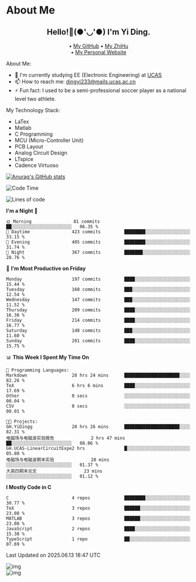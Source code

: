 # About Me

<h2 style="text-align:center;"> Hello!👋(●'◡'●) I'm Yi Ding.</h2>

<div style="text-align:center;">
  • <a href="https://github.com/YiDingg">My GitHub</a>
  • <a href="https://www.zhihu.com/people/YiDingg">My ZhiHu</a><br>
  • <a href="https://yidingg.github.io/YiDingg">My Personal Website</a><br>
</div>

About Me:
- 🔭 I'm currently studying EE (Electronic Engineering) at [UCAS](https://www.ucas.ac.cn/)
- 📫 How to reach me: dingyi233@mails.ucas.ac.cn
- ⚡ Fun fact: I used to be a semi-professional soccer player as a national level two athlete.

My Technology Stack:
- LaTex
- Matlab
- C Programming
- MCU (Micro-Controller Unit)
- PCB Layout
- Analog Circuit Design
- LTspice 
- Cadence Virtuoso


[![Anurag's GitHub stats](https://github-readme-stats.vercel.app/api?username=YiDingg)](https://github.com/anuraghazra/github-readme-stats)

<!--START_SECTION:waka-->
![Code Time](http://img.shields.io/badge/Code%20Time-1%2C284%20hrs%2056%20mins-blue)

<!-- ![Profile Views](http://img.shields.io/badge/Profile%20Views-115-blue)-->

![Lines of code](https://img.shields.io/badge/From%20Hello%20World%20I%27ve%20Written-807.9%20thousand%20lines%20of%20code-blue)

**I'm a Night 🦉** 

```text
🌞 Morning                81 commits          ██░░░░░░░░░░░░░░░░░░░░░░░   06.35 % 
🌆 Daytime                423 commits         ████████░░░░░░░░░░░░░░░░░   33.15 % 
🌃 Evening                405 commits         ████████░░░░░░░░░░░░░░░░░   31.74 % 
🌙 Night                  367 commits         ███████░░░░░░░░░░░░░░░░░░   28.76 % 
```
📅 **I'm Most Productive on Friday** 

```text
Monday                   197 commits         ████░░░░░░░░░░░░░░░░░░░░░   15.44 % 
Tuesday                  160 commits         ███░░░░░░░░░░░░░░░░░░░░░░   12.54 % 
Wednesday                147 commits         ███░░░░░░░░░░░░░░░░░░░░░░   11.52 % 
Thursday                 209 commits         ████░░░░░░░░░░░░░░░░░░░░░   16.38 % 
Friday                   214 commits         ████░░░░░░░░░░░░░░░░░░░░░   16.77 % 
Saturday                 148 commits         ███░░░░░░░░░░░░░░░░░░░░░░   11.60 % 
Sunday                   201 commits         ████░░░░░░░░░░░░░░░░░░░░░   15.75 % 
```


📊 **This Week I Spent My Time On** 

```text
💬 Programming Languages: 
Markdown                 28 hrs 24 mins      █████████████████████░░░░   82.26 % 
TeX                      6 hrs 6 mins        ████░░░░░░░░░░░░░░░░░░░░░   17.69 % 
Other                    0 secs              ░░░░░░░░░░░░░░░░░░░░░░░░░   00.04 % 
CSV                      0 secs              ░░░░░░░░░░░░░░░░░░░░░░░░░   00.01 % 

🐱‍💻 Projects: 
GH.YiDingg               28 hrs 26 mins      █████████████████████░░░░   82.31 % 
电磁场与电磁波实验报告              2 hrs 47 mins       ██░░░░░░░░░░░░░░░░░░░░░░░   08.06 % 
GH.UCAS-LinearCircuitExpe2 hrs               █░░░░░░░░░░░░░░░░░░░░░░░░   05.80 % 
电磁场与电磁波期末实验              28 mins             ░░░░░░░░░░░░░░░░░░░░░░░░░   01.37 % 
大英四期末论文                  23 mins             ░░░░░░░░░░░░░░░░░░░░░░░░░   01.12 % 
```

**I Mostly Code in C** 

```text
C                        4 repos             ████████░░░░░░░░░░░░░░░░░   30.77 % 
TeX                      3 repos             ██████░░░░░░░░░░░░░░░░░░░   23.08 % 
MATLAB                   3 repos             ██████░░░░░░░░░░░░░░░░░░░   23.08 % 
JavaScript               2 repos             ████░░░░░░░░░░░░░░░░░░░░░   15.38 % 
TypeScript               1 repo              ██░░░░░░░░░░░░░░░░░░░░░░░   07.69 % 
```




 Last Updated on 2025.06.13 18:47 UTC
<!--END_SECTION:waka-->

<!-- Coding activity over the last year -->
<div class='center'><img src='https://wakatime.com/share/@YiDingg/260601e0-8e46-41ab-9832-d4d0ae5fd0bd.svg' alt='img'/></div>

<!-- Languages over the last year -->
<div class='center'><img src='https://wakatime.com/share/@YiDingg/99546fa3-4cc3-4808-ab6e-13f38e27aba1.svg' alt='img'/></div>
